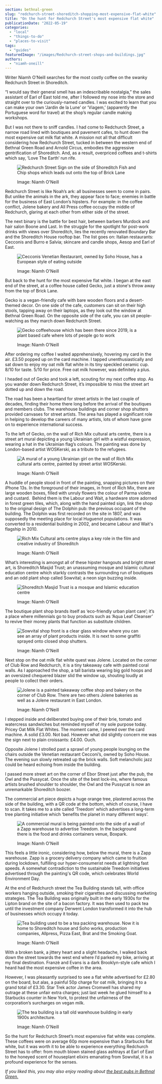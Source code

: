 ```yaml
---
section: bethnal-green
slug: "redchurch-street-shoreditch-shopping-most-expensive-flat-white"
title: "On the hunt for Redchurch Street's most expensive flat white"
publicationDate: "2022-05-19"
categories: 
  - "local"
  - "things-to-do"
  - "places-to-visit"
tags: 
  - "guides"
featuredImage: "/images/Redchurch-street-shops-and-buildings.jpg"
authors: 
  - "niamh-oneill"
---
```


Writer Niamh O'Neill searches for the most costly coffee on the swanky Redchurch Street in Shoreditch.

“I would say their general smell has an indescribable nostalgia,” the sales assistant of Earl of East told me, after I followed my nose into the store and straight over to the curiously-named candles. I was excited to learn that you can make your own ‘Jardin de la Lune’ or ‘Viagem,’ (apparently the Portuguese word for travel) at the shop’s regular candle making workshops. 

But I was not there to sniff candles. I had come to Redchurch Street, a narrow road lined with boutiques and pavement cafes, to hunt down the most expensive oat milk flat white. A mission not all that difficult considering how Redchurch Street, tucked in between the western end of Bethnal Green Road and Arnold Circus, embodies the aggressive gentrification of Shoreditch. And, as a result, overpriced coffees and t-shirts which say, ‘Love The Earth’ run rife. 

<figure>

![Redchurch Street Sign on the side of Shoreditch Fish and Chip shops which leads out onto the top of Brick Lane
](/images/redchurch-street-sign-n-chips-shop-1024x768.jpg)

<figcaption>

Image: Niamh O'Neill

</figcaption>

</figure>

Redchurch Street is like Noah’s ark: all businesses seem to come in pairs. But unlike the animals in the ark, they appear face to face; enemies in battle for the business of East London’s hipsters. For example: in the coffee conflict, Jolene bakery and All Press coffee occupy the middle of Redchurch, glaring at each other from either side of the street.

The next binary is the battle for best hair, between barbers Murdock and hair salon Boone and Last. In the struggle for the spotlight for post-work drinks with views over Shoreditch, lies the recently renovated Boundary Bar and the Shoreditch House rooftop bar. The list goes on: Italian restaurants: Cecconis and Burro e Salvia; skincare and candle shops, Aesop and Earl of East. 

<figure>

![Cecconis Venetian Restaurant, owned by Soho House, has a European style of eating outside
](/images/cecconis-redchurch-street-soho-house-1024x768.jpg)

<figcaption>

Image: Niamh O'Neill

</figcaption>

</figure>

But back to the hunt for the most expensive flat white. I began at the east end of the street, at a coffee house called Gecko, just a stone's throw away from the top of Brick Lane.

Gecko is a vegan-friendly cafe with bare wooden floors and a desert-themed decor. On one side of the cafe, customers can sit on their high stools, tapping away on their laptops, as they look out the window at Bethnal Green Road. On the opposite side of the cafe, you can sit people-watching as they march down Redchurch Street. 

<figure>

![Gecko coffeehouse which has been there since 2019, is a plant based cafe where lots of people go to work](/images/Gecko-1024x768.jpg)

<figcaption>

Image: Niamh O'Neill

</figcaption>

</figure>

After ordering my coffee I waited apprehensively, hovering my card in the air. £3.50 popped up on the card machine. I tapped unenthusiastically and sat down to enjoy my oat milk flat white in its tiny speckled ceramic cup. 8/10 for taste. 5/10 for price. Free oat milk however, was definitely a plus.

I headed out of Gecko and took a left, scouting for my next coffee stop. As you wander down Redchurch Street, it’s impossible to miss the street art dotted up and down the road.

The road has been a heartland for street artists in the last couple of decades, finding their home there long before the arrival of the boutiques and members clubs. The warehouse buildings and corner shop shutters provided canvases for street artists. The area has played a significant role in helping to develop the careers of many artists, lots of whom have gone on to experience international success. 

To the left of Gecko, on the wall of Rich Mix cultural arts centre, there is a street art mural depicting a young Ukrainian girl with a wistful expression, wearing a hat in the Ukrainian flag’s colours. The painting was done by London-based artist WOSKerski, as a tribute to the refugees.

<figure>

![A mural of a young Ukrainian girl on the wall of Rich Mix cultural arts centre, painted by street artist WOSKerski.](/images/Rich-mix-and-street-art-1024x768.jpg)

<figcaption>

Image: Niamh O'Neill

</figcaption>

</figure>

A huddle of people stood in front of the painting, snapping pictures on their iPhone 13s. In the foreground of their images, in front of Rich Mix, there are large wooden boxes, filled with unruly flowers the colour of Parma violets and custard.  Behind them is the Labour and Wait, a hardware store adorned in forest green tiles, which, along with the hand painted sign, link the shop to the original design of The Dolphin pub: the previous occupant of the building. The Dolphin was first recorded on the site in 1807, and was supposedly the meeting place for local Huguenot populations. It was converted to a residential building in 2002, and became Labour and Wait's flagship in 2010.

<figure>

![Rich Mix Cultural arts centre plays a key role in the film and creative industry of Shoreditch](/images/Rich-mix-redchurch-street-1024x768.jpg)

<figcaption>

Image: Niamh O'Neill

</figcaption>

</figure>

What’s interesting is amongst all of these hipster hangouts and bright street art, is Shoreditch Masjid Trust; an unassuming mosque and Islamic cultural education centre which starkly contrasts the surrounding run of boutiques and an odd plant shop called Sowvital; a neon sign buzzing inside.

<figure>

![Shoreditch Masjid Trust is a mosque and Islamic education centre](/images/Shoreditch-mosque-1024x768.jpg)

<figcaption>

Image: Niamh O'Neill

</figcaption>

</figure>

The boutique plant shop brands itself as ‘eco-friendly urban plant care’; it’s a place where millennials go to buy products such as ‘Aqua Leaf Cleanser’ to revive their money plants that function as substitute children. 

<figure>

![Sowvital shop front is a clear glass window where you can see an array of plant products inside. It is next to some graffiti sprayed onto closed shop shutters.](/images/Sowvital-1024x768.jpg)

<figcaption>

Image: Niamh O'Neill

</figcaption>

</figure>

Next stop on the oat milk flat white quest was Jolene. Located on the corner of Club Row and Redchurch, it is a tiny takeaway cafe with painted coral walls. As I approached the shop, a tall barista wearing big gold hoops and an oversized chequered blazer slid the window up, shouting loudly at people to collect their orders.

<figure>

![Jolene is a painted takeaway coffee shop and bakery on the corner of Club Row. There are two others Jolene bakeries as well as a Jolene restaurant in East London.](/images/Jolene-redchurch-street-1024x768.jpg)

<figcaption>

Image: Niamh O'Neill

</figcaption>

</figure>

I stepped inside and deliberated buying one of their brie, tomato and watercress sandwiches but reminded myself of my sole purpose today. Pricey Oat Milk Flat Whites. The moment came, I peered over the card machine. A solid £3.00. Not bad. However what did slightly concern me was the sign next to plain croissants: £4.00. Ouch. 

Opposite Jolene I strolled past a sprawl of young people lounging on the chairs outside the Venetian restaurant Cecconi’s, owned by Soho House. The evening sun slowly retreated up the brick walls. Soft melancholic jazz could be heard echoing from inside the building. 

I passed more street art on the corner of Ebor Street just after the pub, the Owl and the Pussycat. Once the site of the best lock-ins, where famous artists brushed shoulder to shoulder, the Owl and the Pussycat is now an unremarkable Shoreditch boozer.

The commercial art piece depicts a huge orange tree, plastered across the side of the building, with a QR code at the bottom, which of course, I have to scan. It takes me to a site called ‘Treedom’ which advertises a long-term tree planting initiative which ‘benefits the planet in many different ways’.

<figure>

![A commercial mural is being painted onto the side of a wall of a Zapp warehouse to advertise Treedom. In the background there is the food and drinks containers venue, Boxpark.](/images/mural-and-boxpark-ye-1024x768.jpg)

<figcaption>

Image: Niamh O'Neill

</figcaption>

</figure>

This feels a little ironic, considering how, below the mural, there is a Zapp warehouse. Zapp is a grocery delivery company which came to fruition during lockdown, fulfilling our hyper-consumerist needs at lightning fast speeds. A somewhat contradiction to the sustainable Treedom initiatives advertised through the painting's QR code, which celebrates World Environment Day. 

At the end of Redchurch street the Tea Building stands tall, with office workers hanging outside, smoking their cigarettes and discussing marketing strategies. The Tea Building was originally built in the early 1930s for the Lipton brand on the site of a bacon factory. It was then used to pack tea until the investment company Derwent London transformed it into the hub of businesses which occupy it today. 

<figure>

![Tea building used to be a tea packing warehouse. Now it is home to Shoreditch house and Soho works, production companies, Allpress, Pizza East, Brat and the Smoking Goat.](/images/tea-building-soho-house-1024x768.jpg)

<figcaption>

Image: Niamh O'Neill

</figcaption>

</figure>

With a broken bank, a jittery heart and a slight headache, I walked back down the street towards the west end where I’d parked my bike, arriving at my final destination. Franzè and Evans is a dark Brooklyn-style cafe which I heard had the most expensive coffee in the area.

However, I was pleasantly surprised to see a flat white advertised for £2.80 on the board, but alas, a painful 50p charge for oat milk, bringing it to a grand total of £3.30. Star Trek actor James Cromwell has shared my outrage at these unfair extra charges; just last week he glued himself to a Starbucks counter in New York, to protest the unfairness of the corporation’s surcharges on vegan milk. 

<figure>

![The tea building is a tall old warehouse building in early 1900s architecture.](/images/redchurch-buildings-1024x768.jpg)

<figcaption>

Image: Niamh O'Neill

</figcaption>

</figure>

So the hunt for Redchurch Street’s most expensive flat white was complete. These coffees were on average 60p more expensive than a Starbucks flat white, but it was worth it to be able to experience everything Redchurch Street has to offer: from mouth blown stained glass ashtrays at Earl of East to the honeyed scent of houseplant elixirs emanating from Sowvital, it is a profound experience for the senses.

_If you liked this, you may also enjoy reading about_ [_the best pubs in Bethnal Green._](https://bethnalgreenlondon.co.uk/pubs-bethnal-green/)

